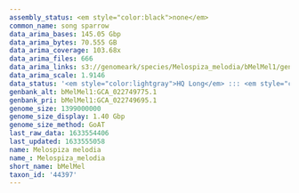 ```yaml
---
assembly_status: <em style="color:black">none</em>
common_name: song sparrow
data_arima_bases: 145.05 Gbp
data_arima_bytes: 70.555 GB
data_arima_coverage: 103.68x
data_arima_files: 666
data_arima_links: s3://genomeark/species/Melospiza_melodia/bMelMel1/genomic_data/arima/<br>
data_arima_scale: 1.9146
data_status: '<em style="color:lightgray">HQ Long</em> ::: <em style="color:lightgray">Long</em> ::: <em style="color:forestgreen">Short</em> ::: <em style="color:lightgray">Phasing</em> ::: <em style="color:forestgreen">Scaffolding</em>'
genbank_alt: bMelMel1:GCA_022749775.1
genbank_pri: bMelMel1:GCA_022749695.1
genome_size: 1399000000
genome_size_display: 1.40 Gbp
genome_size_method: GoAT
last_raw_data: 1633554406
last_updated: 1633555058
name: Melospiza melodia
name_: Melospiza_melodia
short_name: bMelMel
taxon_id: '44397'
---
```

